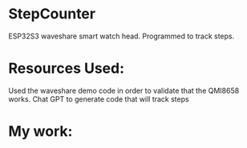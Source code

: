 # StepCounter
ESP32S3 waveshare smart watch head. Programmed to track steps.
# Resources Used:
Used the waveshare demo code in order to validate that the QMI8658 works. 
Chat GPT to generate code that will track steps 
# My work:
